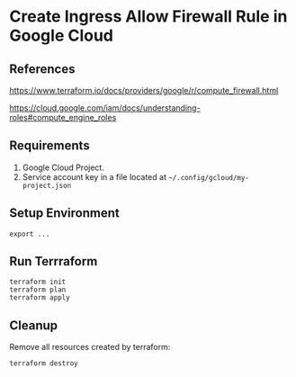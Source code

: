 # Create Ingress Allow Firewall Rule in Google Cloud  


## References
https://www.terraform.io/docs/providers/google/r/compute_firewall.html

https://cloud.google.com/iam/docs/understanding-roles#compute_engine_roles

## Requirements
1. Google Cloud Project.
2. Service account key in a file located at `~/.config/gcloud/my-project.json`
 
## Setup Environment

```
export ...
```

## Run Terrraform
```
terraform init
terraform plan
terraform apply
```

## Cleanup
Remove all resources created by terraform:
```
terraform destroy
```
